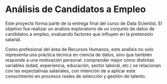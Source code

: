 # Análisis de Candidatos a Empleo

Este proyecto forma parte de la entrega final del curso de Data Scientist. El objetivo fue realizar un análisis exploratorio de un conjunto de datos de candidatos a empleo, evaluando factores que influyen en la pretensión salarial. 

Como profesional del área de Recursos Humanos, este análisis no solo representa una práctica técnica en ciencia de datos, sino que también responde a una motivación personal: comprender mejor cómo distintas variables (edad, experiencia, educación, sector laboral, etc.) se relacionan con las expectativas salariales, con intención de a aplicar este conocimiento en procesos reales de selección y gestión de talento.
